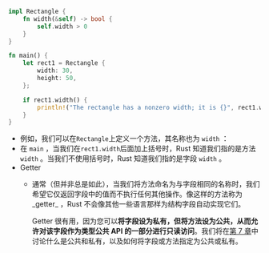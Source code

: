 ```rust
impl Rectangle {
    fn width(&self) -> bool {
        self.width > 0
    }
}

fn main() {
    let rect1 = Rectangle {
        width: 30,
        height: 50,
    };

    if rect1.width() {
        println!("The rectangle has a nonzero width; it is {}", rect1.width);
    }
}

```
- 例如，我们可以在`Rectangle`上定义一个方法，其名称也为 `width` ：
- 在 `main` ，当我们在`rect1.width`后面加上括号时，Rust 知道我们指的是方法`width` 。当我们不使用括号时，Rust 知道我们指的是字段 `width` 。
- Getter
    - 通常（但并非总是如此），当我们将方法命名为与字段相同的名称时，我们希望它仅返回字段中的值而不执行任何其他操作。像这样的方法称为_getter_ ，Rust 不会像其他一些语言那样为结构字段自动实现它们。
        
        Getter 很有用，因为您可以**将字段设为私有，但将方法设为公共，从而允许对该字段作为类型公共 API 的一部分进行只读访问**。我们将在[第 7 章](https://rust-book.cs.brown.edu/ch07-03-paths-for-referring-to-an-item-in-the-module-tree.html#exposing-paths-with-the-pub-keyword)中讨论什么是公共和私有，以及如何将字段或方法指定为公共或私有。
    